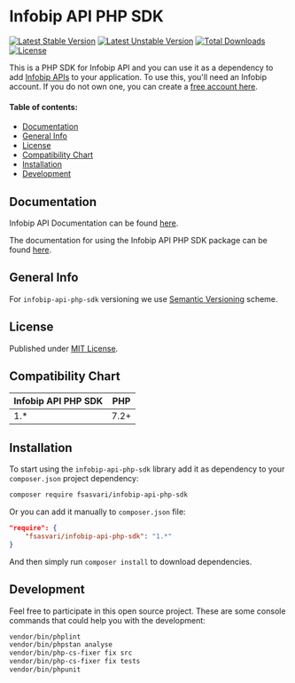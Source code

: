 # Infobip API PHP SDK

[![Latest Stable Version](https://poser.pugx.org/fsasvari/infobip-api-php-sdk/v/stable)](https://packagist.org/packages/fsasvari/infobip-api-php-sdk)
[![Latest Unstable Version](https://poser.pugx.org/fsasvari/infobip-api-php-sdk/v/unstable)](https://packagist.org/packages/fsasvari/infobip-api-php-sdk)
[![Total Downloads](https://poser.pugx.org/fsasvari/infobip-api-php-sdk/downloads)](https://packagist.org/packages/fsasvari/infobip-api-php-sdk)
[![License](https://poser.pugx.org/fsasvari/infobip-api-php-sdk/license)](https://packagist.org/packages/fsasvari/infobip-api-php-sdk)

This is a PHP SDK for Infobip API and you can use it as a dependency to add [Infobip APIs](https://www.infobip.com/docs/api) to your application. To use this, you'll need an Infobip account. If you do not own one, you can create a [free account here](https://www.infobip.com/signup).

#### Table of contents:

* [Documentation](#documentation)
* [General Info](#general-info)
* [License](#license)
* [Compatibility Chart](#compatibility-chart)
* [Installation](#installation)
* [Development](#development)

## Documentation

Infobip API Documentation can be found [here](https://www.infobip.com/docs/api).

The documentation for using the Infobip API PHP SDK package can be found [here](DOCUMENTATION.md).

## General Info

For `infobip-api-php-sdk` versioning we use [Semantic Versioning](https://semver.org) scheme.

## License

Published under [MIT License](LICENSE).

## Compatibility Chart

| Infobip API PHP SDK | PHP  |
|---------------------|------|
| 1.*                 | 7.2+ |

## Installation

To start using the `infobip-api-php-sdk` library add it as dependency to your `composer.json` project dependency:

```sh
composer require fsasvari/infobip-api-php-sdk
```

Or you can add it manually to `composer.json` file:

```json
"require": {
    "fsasvari/infobip-api-php-sdk": "1.*"
}
```
And then simply run `composer install` to download dependencies.

## Development

Feel free to participate in this open source project. These are some console commands that could help you with the development:

```sh
vendor/bin/phplint
vendor/bin/phpstan analyse
vendor/bin/php-cs-fixer fix src
vendor/bin/php-cs-fixer fix tests
vendor/bin/phpunit
```
